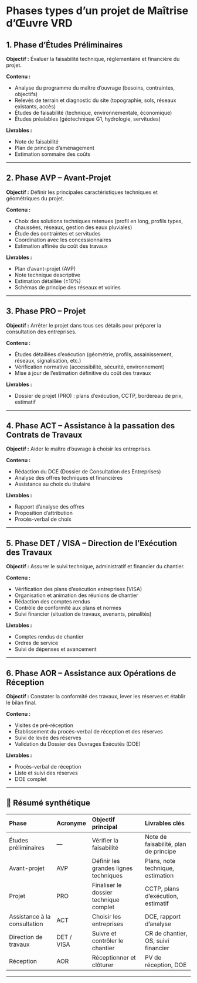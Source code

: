 # Phases types d’un projet de Maîtrise d’Œuvre VRD

## 1. Phase d’Études Préliminaires
**Objectif :** Évaluer la faisabilité technique, réglementaire et financière du projet.

**Contenu :**
- Analyse du programme du maître d’ouvrage (besoins, contraintes, objectifs)
- Relevés de terrain et diagnostic du site (topographie, sols, réseaux existants, accès)
- Études de faisabilité (technique, environnementale, économique)
- Études préalables (géotechnique G1, hydrologie, servitudes)

**Livrables :**
- Note de faisabilité  
- Plan de principe d’aménagement  
- Estimation sommaire des coûts  

---

## 2. Phase AVP – Avant-Projet
**Objectif :** Définir les principales caractéristiques techniques et géométriques du projet.

**Contenu :**
- Choix des solutions techniques retenues (profil en long, profils types, chaussées, réseaux, gestion des eaux pluviales)
- Étude des contraintes et servitudes
- Coordination avec les concessionnaires
- Estimation affinée du coût des travaux

**Livrables :**
- Plan d’avant-projet (AVP)  
- Note technique descriptive  
- Estimation détaillée (±10%)  
- Schémas de principe des réseaux et voiries  

---

## 3. Phase PRO – Projet
**Objectif :** Arrêter le projet dans tous ses détails pour préparer la consultation des entreprises.

**Contenu :**
- Études détaillées d’exécution (géométrie, profils, assainissement, réseaux, signalisation, etc.)
- Vérification normative (accessibilité, sécurité, environnement)
- Mise à jour de l’estimation définitive du coût des travaux

**Livrables :**
- Dossier de projet (PRO) : plans d’exécution, CCTP, bordereau de prix, estimatif

---

## 4. Phase ACT – Assistance à la passation des Contrats de Travaux
**Objectif :** Aider le maître d’ouvrage à choisir les entreprises.

**Contenu :**
- Rédaction du DCE (Dossier de Consultation des Entreprises)
- Analyse des offres techniques et financières
- Assistance au choix du titulaire

**Livrables :**
- Rapport d’analyse des offres  
- Proposition d’attribution  
- Procès-verbal de choix  

---

## 5. Phase DET / VISA – Direction de l’Exécution des Travaux
**Objectif :** Assurer le suivi technique, administratif et financier du chantier.

**Contenu :**
- Vérification des plans d’exécution entreprises (VISA)
- Organisation et animation des réunions de chantier
- Rédaction des comptes rendus
- Contrôle de conformité aux plans et normes
- Suivi financier (situation de travaux, avenants, pénalités)

**Livrables :**
- Comptes rendus de chantier  
- Ordres de service  
- Suivi de dépenses et avancement  

---

## 6. Phase AOR – Assistance aux Opérations de Réception
**Objectif :** Constater la conformité des travaux, lever les réserves et établir le bilan final.

**Contenu :**
- Visites de pré-réception
- Établissement du procès-verbal de réception et des réserves
- Suivi de levée des réserves
- Validation du Dossier des Ouvrages Exécutés (DOE)

**Livrables :**
- Procès-verbal de réception  
- Liste et suivi des réserves  
- DOE complet  

---

## 🧭 Résumé synthétique

| Phase | Acronyme | Objectif principal | Livrables clés |
|:------|:----------|:------------------|:----------------|
| Études préliminaires | — | Vérifier la faisabilité | Note de faisabilité, plan de principe |
| Avant-projet | AVP | Définir les grandes lignes techniques | Plans, note technique, estimation |
| Projet | PRO | Finaliser le dossier technique complet | CCTP, plans d’exécution, estimatif |
| Assistance à la consultation | ACT | Choisir les entreprises | DCE, rapport d’analyse |
| Direction de travaux | DET / VISA | Suivre et contrôler le chantier | CR de chantier, OS, suivi financier |
| Réception | AOR | Réceptionner et clôturer | PV de réception, DOE |

---
